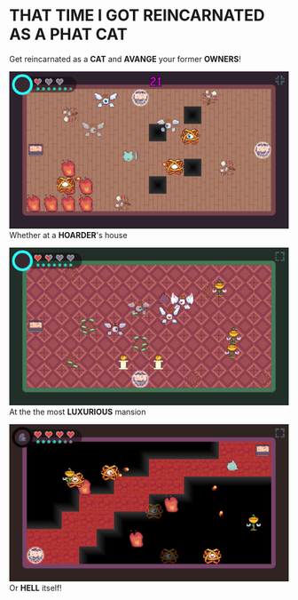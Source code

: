 # THAT TIME I GOT REINCARNATED AS A PHAT CAT
Get reincarnated as a __CAT__ and __AVANGE__ your former __OWNERS__!

![D1 image](assets/html-utils/readme_image_1.png)
Whether at a __HOARDER__'s house



![D2 image](assets/html-utils/readme_image_2.png)
At the the most __LUXURIOUS__ mansion

![DF_image](assets/html-utils/readme_image_3.png)
Or __HELL__ itself!
